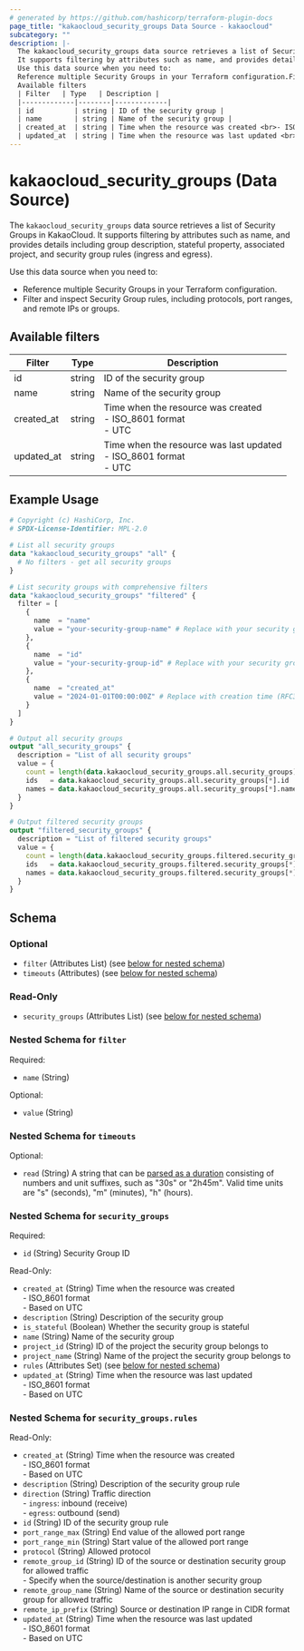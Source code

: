 ```yaml
---
# generated by https://github.com/hashicorp/terraform-plugin-docs
page_title: "kakaocloud_security_groups Data Source - kakaocloud"
subcategory: ""
description: |-
  The kakaocloud_security_groups data source retrieves a list of Security Groups in KakaoCloud.
  It supports filtering by attributes such as name, and provides details including group description, stateful property, associated project, and security group rules (ingress and egress).
  Use this data source when you need to:
  Reference multiple Security Groups in your Terraform configuration.Filter and inspect Security Group rules, including protocols, port ranges, and remote IPs or groups.
  Available filters
  | Filter   | Type   | Description |
  |-------------|--------|-------------|
  | id          | string | ID of the security group |
  | name        | string | Name of the security group |
  | created_at  | string | Time when the resource was created <br>- ISO_8601 format <br>- UTC |
  | updated_at  | string | Time when the resource was last updated <br>- ISO_8601 format <br>- UTC |
---
```


# kakaocloud_security_groups (Data Source)

The `kakaocloud_security_groups` data source retrieves a list of Security Groups in KakaoCloud.
It supports filtering by attributes such as name, and provides details including group description, stateful property, associated project, and security group rules (ingress and egress).

Use this data source when you need to:
- Reference multiple Security Groups in your Terraform configuration.
- Filter and inspect Security Group rules, including protocols, port ranges, and remote IPs or groups.

## Available filters

| Filter   | Type   | Description |
|-------------|--------|-------------|
| id          | string | ID of the security group |
| name        | string | Name of the security group |
| created_at  | string | Time when the resource was created <br>- ISO_8601 format <br>- UTC |
| updated_at  | string | Time when the resource was last updated <br>- ISO_8601 format <br>- UTC |

## Example Usage

```terraform
# Copyright (c) HashiCorp, Inc.
# SPDX-License-Identifier: MPL-2.0

# List all security groups
data "kakaocloud_security_groups" "all" {
  # No filters - get all security groups
}

# List security groups with comprehensive filters
data "kakaocloud_security_groups" "filtered" {
  filter = [
    {
      name  = "name"
      value = "your-security-group-name" # Replace with your security group name
    },
    {
      name  = "id"
      value = "your-security-group-id" # Replace with your security group ID
    },
    {
      name  = "created_at"
      value = "2024-01-01T00:00:00Z" # Replace with creation time (RFC3339 format)
    }
  ]
}

# Output all security groups
output "all_security_groups" {
  description = "List of all security groups"
  value = {
    count = length(data.kakaocloud_security_groups.all.security_groups)
    ids   = data.kakaocloud_security_groups.all.security_groups[*].id
    names = data.kakaocloud_security_groups.all.security_groups[*].name
  }
}

# Output filtered security groups
output "filtered_security_groups" {
  description = "List of filtered security groups"
  value = {
    count = length(data.kakaocloud_security_groups.filtered.security_groups)
    ids   = data.kakaocloud_security_groups.filtered.security_groups[*].id
    names = data.kakaocloud_security_groups.filtered.security_groups[*].name
  }
}
```

<!-- schema generated by tfplugindocs -->
## Schema

### Optional

- `filter` (Attributes List) (see [below for nested schema](#nestedatt--filter))
- `timeouts` (Attributes) (see [below for nested schema](#nestedatt--timeouts))

### Read-Only

- `security_groups` (Attributes List) (see [below for nested schema](#nestedatt--security_groups))

<a id="nestedatt--filter"></a>
### Nested Schema for `filter`

Required:

- `name` (String)

Optional:

- `value` (String)


<a id="nestedatt--timeouts"></a>
### Nested Schema for `timeouts`

Optional:

- `read` (String) A string that can be [parsed as a duration](https://pkg.go.dev/time#ParseDuration) consisting of numbers and unit suffixes, such as "30s" or "2h45m". Valid time units are "s" (seconds), "m" (minutes), "h" (hours).


<a id="nestedatt--security_groups"></a>
### Nested Schema for `security_groups`

Required:

- `id` (String) Security Group ID

Read-Only:

- `created_at` (String) Time when the resource was created <br/> - ISO_8601 format <br/> - Based on UTC
- `description` (String) Description of the security group
- `is_stateful` (Boolean) Whether the security group is stateful
- `name` (String) Name of the security group
- `project_id` (String) ID of the project the security group belongs to
- `project_name` (String) Name of the project the security group belongs to
- `rules` (Attributes Set) (see [below for nested schema](#nestedatt--security_groups--rules))
- `updated_at` (String) Time when the resource was last updated <br/> - ISO_8601 format <br/> - Based on UTC

<a id="nestedatt--security_groups--rules"></a>
### Nested Schema for `security_groups.rules`

Read-Only:

- `created_at` (String) Time when the resource was created <br/> - ISO_8601 format <br/> - Based on UTC
- `description` (String) Description of the security group rule
- `direction` (String) Traffic direction <br/> - `ingress`: inbound (receive) <br/> - `egress`: outbound (send)
- `id` (String) ID of the security group rule
- `port_range_max` (String) End value of the allowed port range
- `port_range_min` (String) Start value of the allowed port range
- `protocol` (String) Allowed protocol
- `remote_group_id` (String) ID of the source or destination security group for allowed traffic <br/> - Specify when the source/destination is another security group
- `remote_group_name` (String) Name of the source or destination security group for allowed traffic
- `remote_ip_prefix` (String) Source or destination IP range in CIDR format
- `updated_at` (String) Time when the resource was last updated <br/> - ISO_8601 format <br/> - Based on UTC
